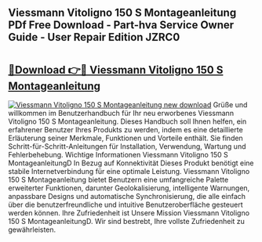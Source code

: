 ## Viessmann Vitoligno 150 S Montageanleitung PDf Free Download - Part-hva Service Owner Guide - User Repair Edition JZRC0

# <h2><a href="http://df6ibg.blite.top/?on=Viessmann+Vitoligno+150+S+Montageanleitung">🔗Download 👉🔴 Viessmann Vitoligno 150 S Montageanleitung</a></h2>

[![Viessmann Vitoligno 150 S Montageanleitung new download](https://i.imgur.com/lujVjoI.png)](http://df6ibg.blite.top/?on=Viessmann+Vitoligno+150+S+Montageanleitung)
Grüße und willkommen im Benutzerhandbuch für Ihr neu erworbenes Viessmann Vitoligno 150 S Montageanleitung. Dieses Handbuch soll Ihnen helfen, ein erfahrener Benutzer Ihres Produkts zu werden, indem es eine detaillierte Erläuterung seiner Merkmale, Funktionen und Vorteile enthält. Sie finden Schritt-für-Schritt-Anleitungen für Installation, Verwendung, Wartung und Fehlerbehebung. Wichtige Informationen Viessmann Vitoligno 150 S MontageanleitungD In Bezug auf Konnektivität Dieses Produkt benötigt eine stabile Internetverbindung für eine optimale Leistung. Viessmann Vitoligno 150 S Montageanleitung bietet Benutzern eine umfangreiche Palette erweiterter Funktionen, darunter Geolokalisierung, intelligente Warnungen, anpassbare Designs und automatische Synchronisierung, die alle einfach über die benutzerfreundliche und intuitive Benutzeroberfläche gesteuert werden können. Ihre Zufriedenheit ist Unsere Mission Viessmann Vitoligno 150 S MontageanleitungD. Wir sind bestrebt, Ihre vollste Zufriedenheit zu gewährleisten.
